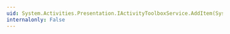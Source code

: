 ```yaml
---
uid: System.Activities.Presentation.IActivityToolboxService.AddItem(System.String,System.String)
internalonly: False
---
```


